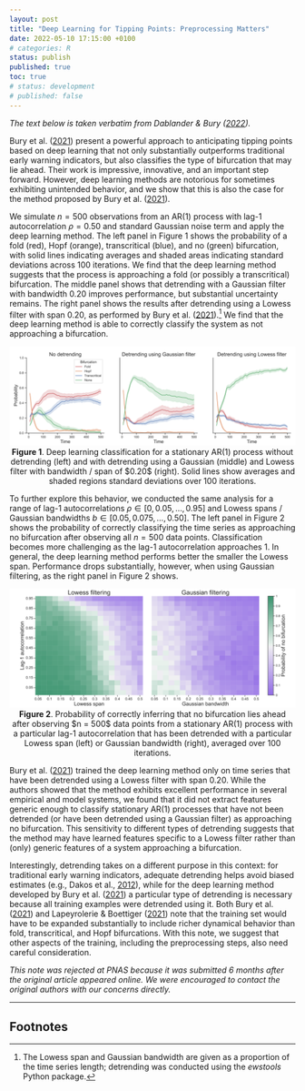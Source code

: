 ```yaml
---
layout: post
title: "Deep Learning for Tipping Points: Preprocessing Matters"
date: 2022-05-10 17:15:00 +0100
# categories: R
status: publish
published: true
toc: true
# status: development
# published: false
---
```

 

 
*The text below is taken verbatim from Dablander & Bury ([2022](https://psyarxiv.com/j7xug)).*
 
Bury et al. ([2021](https://www.pnas.org/content/118/39/e2106140118.short)) present a powerful approach to anticipating tipping points based on deep learning that not only substantially outperforms traditional early warning indicators, but also classifies the type of bifurcation that may lie ahead. Their work is impressive, innovative, and an important step forward. However, deep learning methods are notorious for sometimes exhibiting unintended behavior, and we show that this is also the case for the method proposed by Bury et al. ([2021](https://www.pnas.org/content/118/39/e2106140118.short)).
 
We simulate $n = 500$ observations from an AR(1) process with lag-1 autocorrelation $\rho = 0.50$ and standard Gaussian noise term and apply the deep learning method. The left panel in Figure 1 shows the probability of a fold (red), Hopf (orange), transcritical (blue), and no (green) bifurcation, with solid lines indicating averages and shaded areas indicating standard deviations across 100 iterations. We find that the deep learning method suggests that the process is approaching a fold (or possibly a transcritical) bifurcation. The middle panel shows that detrending with a Gaussian filter with bandwidth $0.20$ improves performance, but substantial uncertainty remains. The right panel shows the results after detrending using a Lowess filter with span $0.20$, as performed by Bury et al. ([2021](https://www.pnas.org/content/118/39/e2106140118.short)).[^1] We find that the deep learning method is able to correctly classify the system as not approaching a bifurcation.
 
<div style='text-align: center;'>
  <img src="../assets/img/Figure-1-Deep-EWS.png" />
  <figcaption class="smaller-caption"><b>Figure 1</b>. Deep learning classification for a stationary AR(1) process without detrending (left) and with detrending using a Gaussian (middle) and Lowess filter with bandwidth / span of $0.20$ (right). Solid lines show averages and shaded regions standard deviations over 100 iterations.</figcaption>
</div>
 
To further explore this behavior, we conducted the same analysis for a range of lag-1 autocorrelations $\rho \in [0, 0.05, \ldots, 0.95]$ and Lowess spans / Gaussian bandwidths $b \in [0.05, 0.075, \ldots, 0.50]$. The left panel in Figure 2 shows the probability of correctly classifying the time series as approaching no bifurcation after observing all $n = 500$ data points. Classification becomes more challenging as the lag-1 autocorrelation approaches 1. In general, the deep learning method performs better the smaller the Lowess span. Performance drops substantially, however, when using Gaussian filtering, as the right panel in Figure 2 shows.
 
<div style='text-align: center;'>
  <img src="../assets/img/Figure-2-Deep-EWS.png" />
  <figcaption class="smaller-caption"><b>Figure 2</b>. Probability of correctly inferring that no bifurcation lies ahead after observing $n = 500$ data points from a stationary AR(1) process with a particular lag-1 autocorrelation that has been detrended with a particular Lowess span (left) or Gaussian bandwidth (right), averaged over 100 iterations.</figcaption>
</div>
 
Bury et al. ([2021](https://www.pnas.org/content/118/39/e2106140118.short)) trained the deep learning method only on time series that have been detrended using a Lowess filter with span $0.20$. While the authors showed that the method exhibits excellent performance in several empirical and model systems, we found that it did not extract features generic enough to classify stationary AR(1) processes that have not been detrended (or have been detrended using a Gaussian filter) as approaching no bifurcation. This sensitivity to different types of detrending suggests that the method may have learned features specific to a Lowess filter rather than (only) generic features of a system approaching a bifurcation.
 
Interestingly, detrending takes on a different purpose in this context: for traditional early warning indicators, adequate detrending helps avoid biased estimates (e.g., Dakos et al., [2012](https://journals.plos.org/plosone/article?id=10.1371/journal.pone.0041010)), while for the deep learning method developed by Bury et al. ([2021](https://www.pnas.org/content/118/39/e2106140118.short)) a particular type of detrending is necessary because all training examples were detrended using it. Both Bury et al. ([2021](https://www.pnas.org/content/118/39/e2106140118.short)) and Lapeyrolerie & Boettiger ([2021](https://www.pnas.org/doi/10.1073/pnas.2115605118)) note that the training set would have to be expanded substantially to include richer dynamical behavior than fold, transcritical, and Hopf bifurcations. With this note, we suggest that other aspects of the training, including the preprocessing steps, also need careful consideration.
 
*This note was rejected at PNAS because it was submitted 6 months after the original article appeared online. We were encouraged to contact the original authors with our concerns directly.*
 
---
 
## Footnotes
[^1]: The Lowess span and Gaussian bandwidth are given as a proportion of the time series length; detrending was conducted using the *ewstools* Python package.
